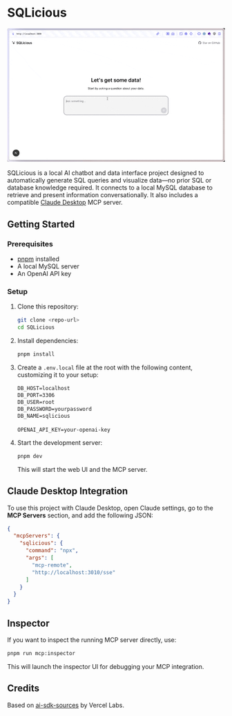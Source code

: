 


# SQLicious

![Demo](./sqlicious_demo.gif)

SQLicious is a local AI chatbot and data interface project designed to automatically generate SQL queries and visualize data—no prior SQL or database knowledge required. It connects to a local MySQL database to retrieve and present information conversationally. It also includes a compatible [Claude Desktop](https://claude.ai) MCP server.

## Getting Started

### Prerequisites

- [pnpm](https://pnpm.io/) installed
- A local MySQL server
- An OpenAI API key

### Setup

1. Clone this repository:
   ```bash
   git clone <repo-url>
   cd SQLicious
   ```

2. Install dependencies:
   ```bash
   pnpm install
   ```

3. Create a `.env.local` file at the root with the following content, customizing it to your setup:
   ```env
   DB_HOST=localhost
   DB_PORT=3306
   DB_USER=root
   DB_PASSWORD=yourpassword
   DB_NAME=sqlicious

   OPENAI_API_KEY=your-openai-key
   ```

4. Start the development server:
   ```bash
   pnpm dev
   ```

   This will start the web UI and the MCP server.

## Claude Desktop Integration

To use this project with Claude Desktop, open Claude settings, go to the **MCP Servers** section, and add the following JSON:

```json
{
  "mcpServers": {
    "sqlicious": {
      "command": "npx",
      "args": [
        "mcp-remote",
        "http://localhost:3010/sse"
      ]
    }
  }
}
```

## Inspector

If you want to inspect the running MCP server directly, use:

```bash
pnpm run mcp:inspector
```

This will launch the inspector UI for debugging your MCP integration.

## Credits

Based on [ai-sdk-sources](https://github.com/vercel-labs/ai-sdk-sources) by Vercel Labs.
